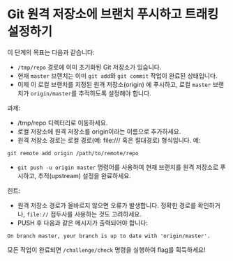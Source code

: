 # Git 원격 저장소에 브랜치 푸시하고 트래킹 설정하기

이 단계의 목표는 다음과 같습니다:
*  ```/tmp/repo``` 경로에 이미 초기화된 Git 저장소가 있습니다.
*  현재 ```master``` 브랜치는 이미 ```git add```와 ```git commit``` 작업이 완료된 상태입니다.
*  이제 이 로컬 브랜치를 지정된 원격 저장소(origin) 에 푸시하고, 로컬 ```master``` 브랜치가 ```origin/master```를 추적하도록 설정해야 합니다.

과제: 
*  /tmp/repo 디렉터리로 이동하세요.
*  로컬 저장소에 원격 저장소를 origin이라는 이름으로 추가하세요.
*  원격 저장소 경로는 로컬 경로(예: file:/// 혹은 절대경로) 형식입니다.
예: 
```
git remote add origin /path/to/remote/repo
```
*  ```git push -u origin master``` 명령어를 사용하여 현재 브랜치를 원격 저장소로 푸시하고, 추적(upstream) 설정을 완료하세요.

힌트:
*  원격 저장소 경로가 올바르지 않으면 오류가 발생합니다. 정확한 경로를 확인하거나, ```file://``` 접두사를 사용하는 것도 고려하세요.
*  PUSH 후 다음과 같은 메시지가 출력되어야 합니다:
```
On branch master, your branch is up to date with 'origin/master'.
```

모든 작업이 완료되면 ```/challenge/check``` 명령을 실행하여 flag를 획득하세요!

